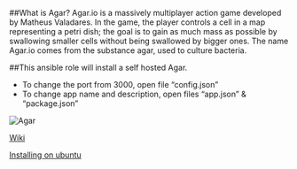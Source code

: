 ##What is Agar?
Agar.io is a massively multiplayer action game developed by Matheus Valadares. In the game, the player controls a cell in a map representing a petri dish; the goal is to gain as much mass as possible by swallowing smaller cells without being swallowed by bigger ones. The name Agar.io comes from the substance agar, used to culture bacteria.

##This ansible role will install a self hosted Agar.
+ To change the port from 3000, open file “config.json”
+ To change app name and description, open files “app.json” & “package.json”

![Agar](https://raw.githubusercontent.com/adithyakhamithkar/ansible/master/roles/agar/images/agar.jpg)

[Wiki](https://en.wikipedia.org/wiki/Agar.io)

[Installing on ubuntu](http://sysads.co.uk/2015/07/how-to-install-your-agar-io-server-on-ubuntu-14-04/)
